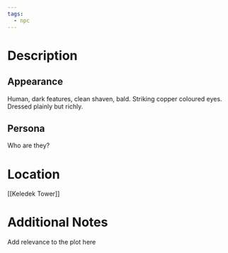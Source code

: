 ```yaml
---
tags:
  - npc
---
```

# Description
## Appearance
Human, dark features, clean shaven, bald. Striking copper coloured eyes. Dressed plainly but richly.
## Persona
Who are they?
# Location
[[Keledek Tower]]
# Additional Notes
Add relevance to the plot here